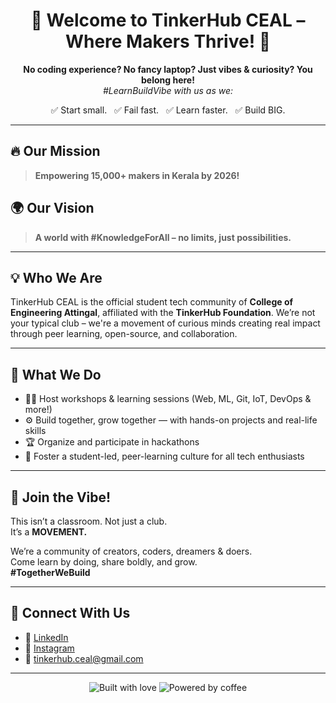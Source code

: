 <h1 align="center">🚀 Welcome to TinkerHub CEAL – Where Makers Thrive! 🌟</h1>

<p align="center">
  <b>No coding experience? No fancy laptop? Just vibes & curiosity? You belong here!</b><br/>
  <i>#LearnBuildVibe with us as we:</i>  
</p>

<p align="center">
✅ Start small. &nbsp; ✅ Fail fast. &nbsp; ✅ Learn faster. &nbsp; ✅ Build BIG.  
</p>

---

## 🔥 Our Mission

> **Empowering 15,000+ makers in Kerala by 2026!**

## 🌍 Our Vision

> **A world with #KnowledgeForAll – no limits, just possibilities.**

---

## 💡 Who We Are

TinkerHub CEAL is the official student tech community of **College of Engineering Attingal**, affiliated with the **TinkerHub Foundation**. We’re not your typical club – we're a movement of curious minds creating real impact through peer learning, open-source, and collaboration.

---

## 🧠 What We Do

- 👩‍💻 Host workshops & learning sessions (Web, ML, Git, IoT, DevOps & more!)
- ⚙️ Build together, grow together — with hands-on projects and real-life skills
- 🏆 Organize and participate in hackathons
- 🌱 Foster a student-led, peer-learning culture for all tech enthusiasts

---

## 👥 Join the Vibe!

This isn’t a classroom. Not just a club.  
It’s a **MOVEMENT.**

We’re a community of creators, coders, dreamers & doers.  
Come learn by doing, share boldly, and grow.  
**#TogetherWeBuild**

---

## 📱 Connect With Us

- 🔗 [LinkedIn](https://www.linkedin.com/company/tinkerhub-ceal/)
- 📸 [Instagram](https://www.instagram.com/tinkerhub_ceal/)
- 📧 tinkerhub.ceal@gmail.com
---

<p align="center">
  <img src="https://forthebadge.com/images/badges/built-with-love.svg" alt="Built with love" />  
  <img src="https://forthebadge.com/images/badges/powered-by-coffee.svg" alt="Powered by coffee" />
</p>
